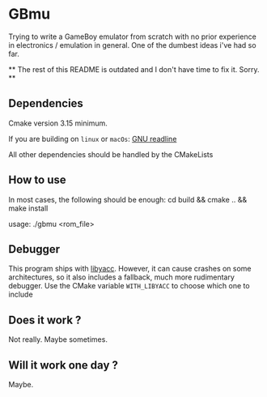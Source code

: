 # GBmu

Trying to write a GameBoy emulator from scratch with no prior experience in electronics / emulation in general.
One of the dumbest ideas i've had so far.

** The rest of this README is outdated and I don't have time to fix it. Sorry. **

## Dependencies

Cmake version 3.15 minimum.

If you are building on `linux` or `macOs`: [GNU readline](https://tiswww.case.edu/php/chet/readline/rltop.html)

All other dependencies should be handled by the CMakeLists

## How to use

In most cases, the following should be enough:
cd build && cmake .. && make install

usage: ./gbmu <rom_file>

## Debugger

This program ships with [libyacc](https://github.com/ldedier/libyacc). However, it can cause crashes on some architectures, so it also includes a fallback, much more rudimentary debugger. Use the CMake variable `WITH_LIBYACC` to choose which one to include

## Does it work ?

Not really. Maybe sometimes.

## Will it work one day ?

Maybe.
